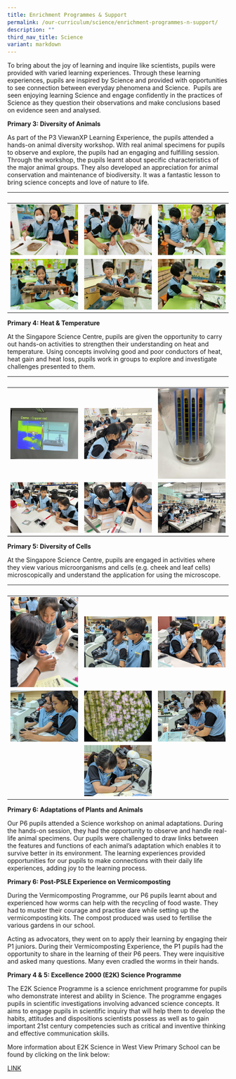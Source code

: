 ```yaml
---
title: Enrichment Programmes & Support
permalink: /our-curriculum/science/enrichment-programmes-n-support/
description: ""
third_nav_title: Science
variant: markdown
---
```

To bring about the joy of learning and inquire like scientists, pupils were provided with varied learning experiences. Through these learning experiences, pupils are inspired by Science and provided with opportunities to see connection between everyday phenomena and Science.&nbsp; Pupils are seen enjoying learning Science and engage confidently in the practices of Science as they question their observations and make conclusions based on evidence seen and analysed.&nbsp;

**Primary 3: Diversity of Animals**

As part of the P3 ViewanXP Learning Experience, the pupils attended a hands-on animal diversity workshop. With real animal specimens for pupils to observe and explore, the pupils had an engaging and fulfilling session. Through the workshop, the pupils learnt about specific characteristics of the major animal groups. They also developed an appreciation for animal conservation and maintenance of biodiversity. It was a fantastic lesson to bring science concepts and love of nature to life.

|&nbsp;|&nbsp;|&nbsp;|
| :--------: | :--------: | :--------: |
|![](/images/Science/P3_DoA_1.jpeg)|![](/images/Science/P3_DoA_2.jpeg)|![](/images/Science/P3_DoA_3.jpeg)|
|![](/images/Science/P3_DoA_4.jpeg)|![](/images/Science/P3_DoA_5.jpeg)|![](/images/Science/P3_DoA_6.jpeg)|

**Primary 4: Heat &amp; Temperature**

At the Singapore Science Centre, pupils are given the opportunity to carry out hands-on activities to strengthen their understanding on heat and temperature. Using concepts involving good and poor conductors of heat, heat gain and heat loss, pupils work in groups to explore and investigate challenges presented to them.

|&nbsp;|&nbsp;|&nbsp;|
| :--------: | :--------: | :--------: |
|![](/images/Science/P4_HT_1.jpeg)|![](/images/Science/P4_HT_2.jpeg)|![](/images/Science/P4_HT_3.jpeg)|
|![](/images/Science/P4_HT_4.jpeg)|![](/images/Science/P4_HT_5.jpeg)|![](/images/Science/P4_HT_6.jpeg)|

**Primary 5: Diversity of Cells**

At the Singapore Science Centre, pupils are engaged in activities where they view various microorganisms and cells (e.g. cheek and leaf cells) microscopically and understand the application for using the microscope.

|&nbsp;|&nbsp;|&nbsp;|
| :--------: | :--------: | :--------: |
|![](/images/Science/P5_DoC_1.jpeg)|![](/images/Science/P5_DoC_2.jpeg)|![](/images/Science/P5_DoC_3.jpeg)|
|![](/images/Science/P5_DoC_4.jpeg)|![](/images/Science/P5_DoC_5.jpeg)|![](/images/Science/P5_DoC_6.jpeg)|
|&nbsp;|![](/images/Science/P5_DoC_7.jpeg)|&nbsp;|

**Primary 6: Adaptations of Plants and Animals**

Our P6 pupils attended a Science workshop on animal adaptations. During the hands-on session, they had the opportunity to observe and handle real-life animal specimens. Our pupils were challenged to draw links between the features and functions of each animal’s adaptation which enables it to survive better in its environment. The learning experiences provided opportunities for our pupils to make connections with their daily life experiences, adding joy to the learning process.

**Primary 6: Post-PSLE Experience on Vermicomposting**

During the Vermicomposting Programme, our P6 pupils learnt about and experienced how worms can help with the recycling of food waste. They had to muster their courage and practise dare while setting up the vermicomposting kits. The compost produced was used to fertilise the various gardens in our school.

Acting as advocators, they went on to apply their learning by engaging their P1 juniors. During their Vermicomposting Experience, the P1 pupils had the opportunity to share in the learning of their P6 peers. They were inquisitive and asked many questions. Many even cradled the worms in their hands.

**Primary 4 &amp; 5: Excellence 2000 (E2K) Science Programme**

The E2K Science Programme is a science enrichment programme for pupils who demonstrate interest and ability in Science. The programme engages pupils in scientific investigations involving advanced science concepts. It aims to engage pupils in scientific inquiry that will help them to develop the habits, attitudes and dispositions scientists possess as well as to gain important 21st century competencies such as critical and inventive thinking and effective communication skills.

More information about E2K Science in West View Primary School can be found by clicking on the link below:

[LINK](https://westviewpri.moe.edu.sg/uniquely-us/da-vinci)